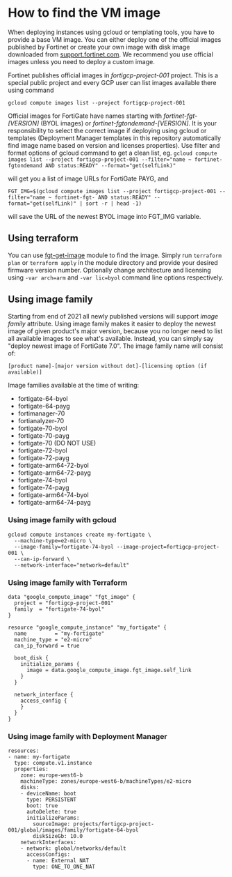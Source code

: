 # How to find the VM image
When deploying instances using gcloud or templating tools, you have to provide a base VM image. You can either deploy one of the official images published by Fortinet or create your own image with disk image downloaded from [support.fortinet.com](https://support.fortinet.com). We recommend you use official images unless you need to deploy a custom image.

Fortinet publishes official images in *fortigcp-project-001* project. This is a special public project and every GCP user can list images available there using command

`gcloud compute images list --project fortigcp-project-001`

Official images for FortiGate have names starting with *fortinet-fgt-[VERSION]* (BYOL images) or *fortinet-fgtondemand-[VERSION]*. It is your responsibility to select the correct image if deploying using gcloud or templates (Deployment Manager templates in this repository automatically find image name based on version and licenses properties). Use filter and format options of gcloud command to get a clean list, eg.
`gcloud compute images list --project fortigcp-project-001 --filter="name ~ fortinet-fgtondemand AND status:READY" --format="get(selfLink)"`

will get you a list of image URLs for FortiGate PAYG, and

`FGT_IMG=$(gcloud compute images list --project fortigcp-project-001 --filter="name ~ fortinet-fgt- AND status:READY" --format="get(selfLink)" | sort -r | head -1)`

will save the URL of the newest BYOL image into FGT_IMG variable.

## Using terraform

You can use [fgt-get-image](../modules-tf/fgt-get-image) module to find the image. Simply run `terraform plan` or `terraform apply` in the module directory and provide your desired firmware version number. Optionally change architecture and licensing using `-var arch=arm` and `-var lic=byol` command line options respectively.

## Using image family
Starting from end of 2021 all newly published versions will support *image family* attribute. Using image family makes it easier to deploy the newest image of given product's major version, because you no longer need to list all available images to see what's available. Instead, you can simply say "deploy newest image of FortiGate 7.0". The image family name will consist of:

`[product name]-[major version without dot]-[licensing option (if available)]`

Image families available at the time of writing:
* fortigate-64-byol
* fortigate-64-payg
* fortimanager-70
* fortianalyzer-70
* fortigate-70-byol
* fortigate-70-payg
* fortigate-70 (DO NOT USE)
* fortigate-72-byol
* fortigate-72-payg
* fortigate-arm64-72-byol
* fortigate-arm64-72-payg
* fortigate-74-byol
* fortigate-74-payg
* fortigate-arm64-74-byol
* fortigate-arm64-74-payg

### Using image family with gcloud
```
gcloud compute instances create my-fortigate \
  --machine-type=e2-micro \
  --image-family=fortigate-74-byol --image-project=fortigcp-project-001 \
  --can-ip-forward \
  --network-interface="network=default"
```

### Using image family with Terraform
```
data "google_compute_image" "fgt_image" {
  project = "fortigcp-project-001"
  family  = "fortigate-74-byol"
}

resource "google_compute_instance" "my_fortigate" {
  name         = "my-fortigate"
  machine_type = "e2-micro"
  can_ip_forward = true

  boot_disk {
    initialize_params {
      image = data.google_compute_image.fgt_image.self_link
    }
  }

  network_interface {
    access_config {
    }
  }
}
```

### Using image family with Deployment Manager
```
resources:
- name: my-fortigate
  type: compute.v1.instance
  properties:
    zone: europe-west6-b
    machineType: zones/europe-west6-b/machineTypes/e2-micro
    disks:
    - deviceName: boot
      type: PERSISTENT
      boot: true
      autoDelete: true
      initializeParams:
        sourceImage: projects/fortigcp-project-001/global/images/family/fortigate-64-byol
        diskSizeGb: 10.0
    networkInterfaces:
    - network: global/networks/default
      accessConfigs:
      - name: External NAT
        type: ONE_TO_ONE_NAT
```
